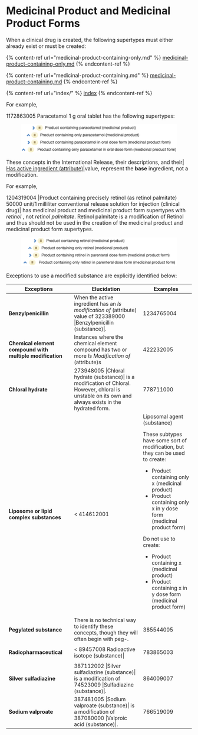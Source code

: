 # Medicinal Product and Medicinal Product Forms

When a clinical drug is created, the following supertypes must either already exist or must be created:

{% content-ref url="medicinal-product-containing-only.md" %}
[medicinal-product-containing-only.md](medicinal-product-containing-only.md)
{% endcontent-ref %}

{% content-ref url="medicinal-product-containing.md" %}
[medicinal-product-containing.md](medicinal-product-containing.md)
{% endcontent-ref %}

{% content-ref url="index/" %}
[index](index/)
{% endcontent-ref %}

For example,

1172863005 Paracetamol 1 g oral tablet has the following supertypes:

<figure><img src="../../../../../../.gitbook/assets/image (58).png" alt=""><figcaption></figcaption></figure>

These concepts in the International Release, their descriptions, and their[| Has active ingredient (attribute)|](http://snomed.org/fictid)value, represent the **base** ingredient, not a modification.

For example,

1204319004 |Product containing precisely retinol (as retinol palmitate) 50000 unit/1 milliliter conventional release solution for injection (clinical drug)| has medicinal product and medicinal product form supertypes with _retinol_ , not _retinol palmitate_. Retinol palmitate is a modification of Retinol and thus should not be used in the creation of the medicinal product and medicinal product form supertypes.

<figure><img src="../../../../../../.gitbook/assets/image (59).png" alt=""><figcaption></figcaption></figure>

Exceptions to use a modified substance are explicitly identified below:

| Exceptions                                               | Elucidation                                                                                                                                                                                                                                                                                                                                                                                                                                   | Examples                                                                                                                                                                                                                                                                                                                                                                                                         |
| -------------------------------------------------------- | --------------------------------------------------------------------------------------------------------------------------------------------------------------------------------------------------------------------------------------------------------------------------------------------------------------------------------------------------------------------------------------------------------------------------------------------- | ---------------------------------------------------------------------------------------------------------------------------------------------------------------------------------------------------------------------------------------------------------------------------------------------------------------------------------------------------------------------------------------------------------------- |
| **Benzylpenicillin**                                     | When the active ingredient has an _Is modification of_ (attribute) value of 323389000 \|Benzylpenicillin (substance)\|.                                                                                                                                                                                                                                                                                                                       | <p>1234765004 |Product containing only benzathine benzylpenicillin in parenteral dose form (medicinal product form)|</p><p>323404007 |Product containing benzathine benzylpenicillin (medicinal product)|</p><p><em>Benzylpenicillin is the base, but use the modified substance in the FSN for the MP/MPF.</em></p>                                                                                             |
| **Chemical element compound with multiple modification** | Instances where the chemical element compound has two or more _Is Modification of_ (attribute)s                                                                                                                                                                                                                                                                                                                                               | <p>422232005 |Calcium lactate gluconate (substance)|</p><ul><li>Has |Is modification of (attribute)| = Calcium gluconate</li><li>Has |Is modification of (attribute)| = Calcium lactate</li></ul><p>1359973006 |Copper (64-Cu) labeled somatostatin analog (substance)|</p><ul><li>Has |Is modification of (attribute)| = Somatostatin analog</li><li>Has |Is modification of (attribute)| = Copper-64</li></ul> |
| **Chloral hydrate**                                      | 273948005 \|Chloral hydrate (substance)\| is a modification of Chloral.  However, chloral is unstable on its own and always exists in the hydrated form.                                                                                                                                                                                                                                                                                      | <p>778711000 |Product containing only chloral hydrate in oral dose form (medicinal product form)|</p><p>386735001 |Product containing chloral hydrate in oral dose form (medicinal product form)|</p><p>775158004 |Product containing only chloral hydrate (medicinal product)|</p>                                                                                                                              |
| **Liposome or lipid complex substances**                 | <p>&#x3C; 414612001 |Liposomal agent (substance)</p><p>These subtypes have some sort of modification, but they can be used to create:</p><ul><li>Product containing only x (medicinal product)</li><li>Product containing only x in y dose form (medicinal product form)</li></ul><p>Do not use to create:</p><ul><li>Product containing x (medicinal product)</li><li>Product containing x in y dose form (medicinal product form)</li></ul> | <p>426490000 |Vincristine liposome (substance)|</p><p>425953004 |Amphotericin B lipid complex (substance)|</p><p>768664009 |Amphotericin B phospholipid complex (substance)|</p><p>427544000 |Amphotericin B cholesteryl sulfate complex (substance)|</p>                                                                                                                                                        |
| **Pegylated substance**                                  | There is no technical way to identify these concepts, though they will often begin with peg-.                                                                                                                                                                                                                                                                                                                                                 | <p>385544005 |Pegfilgrastim (substance)|</p><p>770965008 |Pegvaliase (substance)|</p>                                                                                                                                                                                                                                                                                                                            |
| **Radiopharmaceutical**                                  | < 89457008 Radioactive isotope (substance)\|                                                                                                                                                                                                                                                                                                                                                                                                  | <p>783865003 |Product containing only cyanocobalamin (58-Co) (medicinal product)|</p><p>783867006 |Product containing only cyanocobalamin (58-Co) in oral dose form (medicinal product form)|</p><p>783856005 |Product containing sodium iodide (131-I) in parenteral dose form (medicinal product form)|</p><p>783854008 |Product containing sodium iodide (131-I) (medicinal product)|</p>                     |
| **Silver sulfadiazine**                                  | 387112002 \|Silver sulfadiazine (substance)\| is a modification of 74523009 \|Sulfadiazine (substance)\|.                                                                                                                                                                                                                                                                                                                                     | <p>864009007 |Product containing only silver sulfadiazine in cutaneous dose form (medicinal product form)|</p><p>771756000 |Product containing silver sulfadiazine in cutaneous dose form (medicinal product form)|</p>                                                                                                                                                                                          |
| **Sodium valproate**                                     | 387481005 \|Sodium valproate (substance)\| is a modification of 387080000 \|Valproic acid (substance)\|.                                                                                                                                                                                                                                                                                                                                      | <p>766519009 |Product containing precisely sodium valproate 40 milligram/1 milliliter conventional release oral solution (clinical drug)|</p><p>1204386001 |Product containing precisely sodium valproate 133 milligram and valproic acid 58 milligram/1 each prolonged-release oral tablet (clinical drug)|</p>                                                                                                 |
